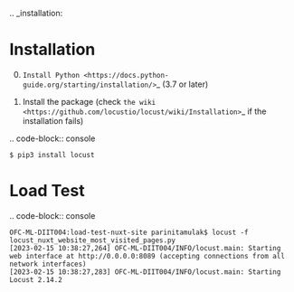 .. _installation:

Installation
============

0. `Install Python <https://docs.python-guide.org/starting/installation/>`_ (3.7 or later)

1. Install the package (check `the wiki <https://github.com/locustio/locust/wiki/Installation>`_ if the installation fails)

.. code-block:: console

    $ pip3 install locust


Load Test
============

.. code-block:: console

    OFC-ML-DIIT004:load-test-nuxt-site parinitamulak$ locust -f locust_nuxt_website_most_visited_pages.py
    [2023-02-15 10:38:27,264] OFC-ML-DIIT004/INFO/locust.main: Starting web interface at http://0.0.0.0:8089 (accepting connections from all network interfaces)
    [2023-02-15 10:38:27,283] OFC-ML-DIIT004/INFO/locust.main: Starting Locust 2.14.2


